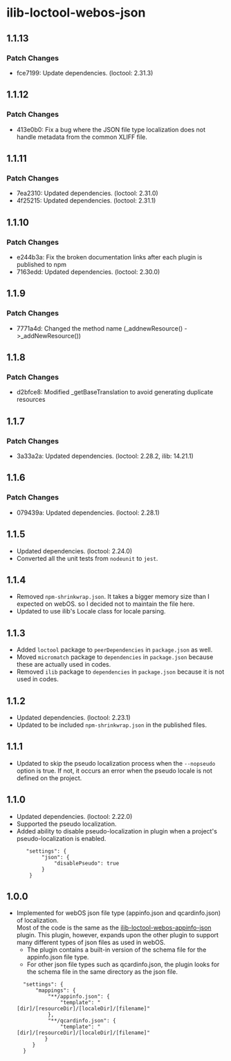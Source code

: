 # ilib-loctool-webos-json

## 1.1.13

### Patch Changes

- fce7199: Update dependencies. (loctool: 2.31.3)

## 1.1.12

### Patch Changes

- 413e0b0: Fix a bug where the JSON file type localization does not handle metadata from the common XLIFF file.

## 1.1.11

### Patch Changes

- 7ea2310: Updated dependencies. (loctool: 2.31.0)
- 4f25215: Updated dependencies. (loctool: 2.31.1)

## 1.1.10

### Patch Changes

- e244b3a: Fix the broken documentation links after each plugin is published to npm
- 7163edd: Updated dependencies. (loctool: 2.30.0)

## 1.1.9

### Patch Changes

- 7771a4d: Changed the method name (\_addnewResource() ->\_addNewResource())

## 1.1.8

### Patch Changes

- d2bfce8: Modified \_getBaseTranslation to avoid generating duplicate resources

## 1.1.7

### Patch Changes

- 3a33a2a: Updated dependencies. (loctool: 2.28.2, ilib: 14.21.1)

## 1.1.6

### Patch Changes

- 079439a: Updated dependencies. (loctool: 2.28.1)

## 1.1.5

- Updated dependencies. (loctool: 2.24.0)
- Converted all the unit tests from `nodeunit` to `jest`.

## 1.1.4

- Removed `npm-shrinkwrap.json`. It takes a bigger memory size than I expected on webOS. so I decided not to maintain the file here.
- Updated to use ilib's Locale class for locale parsing.

## 1.1.3

- Added `loctool` package to `peerDependencies` in `package.json` as well.
- Moved `micromatch` package to `dependencies` in `package.json` because these are actually used in codes.
- Removed `ilib` package to `dependencies` in `package.json` because it is not used in codes.

## 1.1.2

- Updated dependencies. (loctool: 2.23.1)
- Updated to be included `npm-shrinkwrap.json` in the published files.

## 1.1.1

- Updated to skip the pseudo localization process when the `--nopseudo` option is true.
  If not, it occurs an error when the pseudo locale is not defined on the project.

## 1.1.0

- Updated dependencies. (loctool: 2.22.0)
- Supported the pseudo localization.
- Added ability to disable pseudo-localization in plugin when a project's pseudo-localization is enabled.
  ```
     "settings": {
          "json": {
              "disablePseudo": true
          }
      }
  ```

## 1.0.0

- Implemented for webOS json file type (appinfo.json and qcardinfo.json) of localization.  
  Most of the code is the same as the [ilib-loctool-webos-appinfo-json](https://github.com/iLib-js/ilib-loctool-webos-appinfo-json) plugin.
  This plugin, however, expands upon the other plugin to support many different types of json files as used in webOS.
  - The plugin contains a built-in version of the schema file for the appinfo.json file type.
  - For other json file types such as qcardinfo.json, the plugin looks for the schema file in the same directory as the json file.
  ```
    "settings": {
        "mappings": {
            "**/appinfo.json": {
                "template": "[dir]/[resourceDir]/[localeDir]/[filename]"
            },
            "**/qcardinfo.json": {
                "template": "[dir]/[resourceDir]/[localeDir]/[filename]"
           }
       }
    }
  ```
